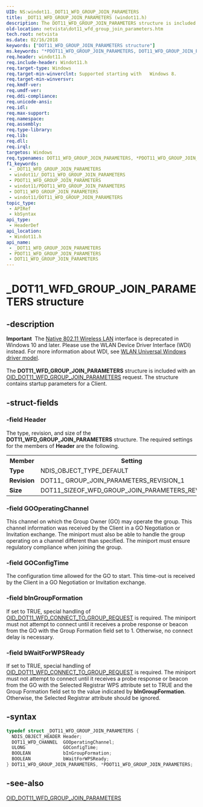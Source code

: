 ```yaml
---
UID: NS:windot11._DOT11_WFD_GROUP_JOIN_PARAMETERS
title: _DOT11_WFD_GROUP_JOIN_PARAMETERS (windot11.h)
description: The DOT11_WFD_GROUP_JOIN_PARAMETERS structure is included with an OID_DOT11_WFD_GROUP_JOIN_PARAMETERS request. The structure contains startup parameters for a Client.
old-location: netvista\dot11_wfd_group_join_parameters.htm
tech.root: netvista
ms.date: 02/16/2018
keywords: ["DOT11_WFD_GROUP_JOIN_PARAMETERS structure"]
ms.keywords: "*PDOT11_WFD_GROUP_JOIN_PARAMETERS, DOT11_WFD_GROUP_JOIN_PARAMETERS, DOT11_WFD_GROUP_JOIN_PARAMETERS structure [Network Drivers Starting with Windows Vista], PDOT11_WFD_GROUP_JOIN_PARAMETERS, PDOT11_WFD_GROUP_JOIN_PARAMETERS structure pointer [Network Drivers Starting with Windows Vista], _DOT11_WFD_GROUP_JOIN_PARAMETERS, netvista.dot11_wfd_group_join_parameters, windot11/DOT11_WFD_GROUP_JOIN_PARAMETERS, windot11/PDOT11_WFD_GROUP_JOIN_PARAMETERS"
req.header: windot11.h
req.include-header: Windot11.h
req.target-type: Windows
req.target-min-winverclnt: Supported starting with   Windows 8.
req.target-min-winversvr: 
req.kmdf-ver: 
req.umdf-ver: 
req.ddi-compliance: 
req.unicode-ansi: 
req.idl: 
req.max-support: 
req.namespace: 
req.assembly: 
req.type-library: 
req.lib: 
req.dll: 
req.irql: 
targetos: Windows
req.typenames: DOT11_WFD_GROUP_JOIN_PARAMETERS, *PDOT11_WFD_GROUP_JOIN_PARAMETERS
f1_keywords:
 - _DOT11_WFD_GROUP_JOIN_PARAMETERS
 - windot11/_DOT11_WFD_GROUP_JOIN_PARAMETERS
 - PDOT11_WFD_GROUP_JOIN_PARAMETERS
 - windot11/PDOT11_WFD_GROUP_JOIN_PARAMETERS
 - DOT11_WFD_GROUP_JOIN_PARAMETERS
 - windot11/DOT11_WFD_GROUP_JOIN_PARAMETERS
topic_type:
 - APIRef
 - kbSyntax
api_type:
 - HeaderDef
api_location:
 - Windot11.h
api_name:
 - _DOT11_WFD_GROUP_JOIN_PARAMETERS
 - PDOT11_WFD_GROUP_JOIN_PARAMETERS
 - DOT11_WFD_GROUP_JOIN_PARAMETERS
---
```


# _DOT11_WFD_GROUP_JOIN_PARAMETERS structure


## -description

<div class="alert"><b>Important</b>  The <a href="/previous-versions/windows/hardware/wireless/ff560689(v=vs.85)">Native 802.11 Wireless LAN</a> interface is deprecated in Windows 10 and later. Please use the WLAN Device Driver Interface (WDI) instead. For more information about WDI, see <a href="/windows-hardware/drivers/network/wifi-universal-driver-model">WLAN Universal Windows driver model</a>.</div><div> </div>The <b>DOT11_WFD_GROUP_JOIN_PARAMETERS</b> structure is included with an <a href="/windows-hardware/drivers/network/-oid-dot11-wfd-group-join-parameters">OID_DOT11_WFD_GROUP_JOIN_PARAMETERS</a> request. The structure contains startup parameters for a Client.

## -struct-fields

### -field Header

The type, revision, and size of the <b>DOT11_WFD_GROUP_JOIN_PARAMETERS</b> structure. The required settings for the members of <b>Header</b> are the following.

<table>
<tr>
<th>Member</th>
<th>Setting</th>
</tr>
<tr>
<td><b>Type</b></td>
<td>NDIS_OBJECT_TYPE_DEFAULT</td>
</tr>
<tr>
<td><b>Revision</b></td>
<td>DOT11_ GROUP_JOIN_PARAMETERS_REVISION_1</td>
</tr>
<tr>
<td><b>Size</b></td>
<td>DOT11_SIZEOF_WFD_GROUP_JOIN_PARAMETERS_REVISION_1</td>
</tr>
</table>

### -field GOOperatingChannel

This channel on which the Group Owner (GO) may operate the group. This channel information was received by the Client in a GO Negotiation or Invitation exchange. The miniport must also be able to handle the group operating on a channel different than specified. The miniport must ensure regulatory compliance when joining the group.

### -field GOConfigTime

The configuration time allowed for the GO to start. This time-out is received by the Client in a GO Negotiation or Invitation exchange.

### -field bInGroupFormation

If set to TRUE, special handling of <a href="/windows-hardware/drivers/network/-oid-dot11-wfd-connect-to-group-request">OID_DOT11_WFD_CONNECT_TO_GROUP_REQUEST</a> is required. The miniport must not attempt to connect until it receives a probe response or beacon from the GO with the Group Formation field set to 1. Otherwise, no connect delay is necessary.

### -field bWaitForWPSReady

If set to TRUE, special handling of <a href="/windows-hardware/drivers/network/-oid-dot11-wfd-connect-to-group-request">OID_DOT11_WFD_CONNECT_TO_GROUP_REQUEST</a> is required. The miniport must not attempt to connect until it receives a probe response or beacon from the GO with the Selected Registrar WPS attribute set to TRUE and the Group Formation field set to the  value indicated by <b>bInGroupFormation</b>. Otherwise, the Selected Registrar attribute should be ignored.

## -syntax

```cpp
typedef struct _DOT11_WFD_GROUP_JOIN_PARAMETERS {
  NDIS_OBJECT_HEADER Header;
  DOT11_WFD_CHANNEL  GOOperatingChannel;
  ULONG              GOConfigTime;
  BOOLEAN            bInGroupFormation;
  BOOLEAN            bWaitForWPSReady;
} DOT11_WFD_GROUP_JOIN_PARAMETERS, *PDOT11_WFD_GROUP_JOIN_PARAMETERS;
```

## -see-also

<a href="/windows-hardware/drivers/network/-oid-dot11-wfd-group-join-parameters">OID_DOT11_WFD_GROUP_JOIN_PARAMETERS</a>

